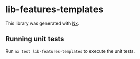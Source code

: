 # lib-features-templates

This library was generated with [Nx](https://nx.dev).

## Running unit tests

Run `nx test lib-features-templates` to execute the unit tests.
